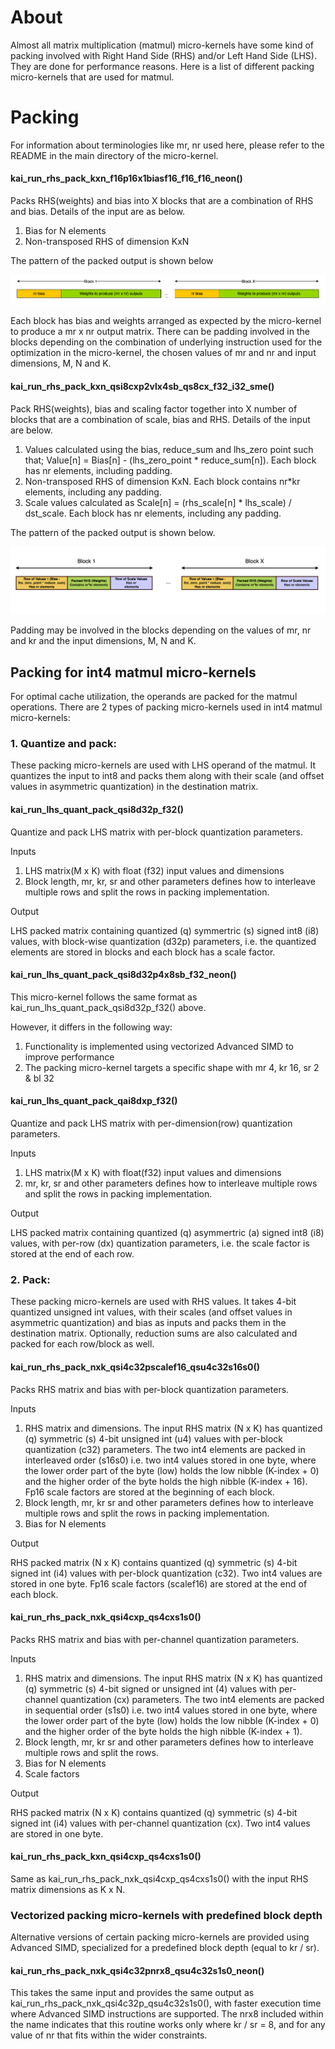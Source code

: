 <!--
    SPDX-FileCopyrightText: Copyright 2024-2025 Arm Limited and/or its affiliates <open-source-office@arm.com>

    SPDX-License-Identifier: Apache-2.0
-->

# About

Almost all matrix multiplication (matmul) micro-kernels have some kind of packing involved with Right Hand Side (RHS) and/or Left Hand Side (LHS). They are done for performance
reasons. Here is a list of different packing micro-kernels that are used for matmul.

# Packing

For information about terminologies like mr, nr used here, please refer to the README in the main directory of the micro-kernel.

#### kai_run_rhs_pack_kxn_f16p16x1biasf16_f16_f16_neon()

Packs RHS(weights) and bias into X blocks that are a combination of RHS and bias. Details of the input are as below.

1. Bias for N elements
1. Non-transposed RHS of dimension KxN

The pattern of the packed output is shown below

![rhs_pack_pattern_1](../../../../docs/imgs/kai_rhs_packing_pattern_1.png)</br>

Each block has bias and weights arranged as expected by the micro-kernel to produce a mr x nr output matrix. There can be padding involved in the blocks depending on the combination of underlying instruction used for the optimization in the micro-kernel, the chosen values of mr and nr and input dimensions, M, N and K.

#### kai_run_rhs_pack_kxn_qsi8cxp2vlx4sb_qs8cx_f32_i32_sme()

Pack RHS(weights), bias and scaling factor together into X number of blocks that are a combination of scale, bias and RHS. Details of the input are below.

1. Values calculated using the bias, reduce_sum and lhs_zero point such that;  Value\[n\] = Bias\[n\] - (lhs_zero_point * reduce_sum\[n\]). Each block has nr elements, including padding.
1. Non-transposed RHS of dimension KxN. Each block contains nr\*kr elements, including any padding.
1. Scale values calculated as Scale\[n\] = (rhs_scale\[n\] * lhs_scale) / dst_scale. Each block has nr elements, including any padding.

The pattern of the packed output is shown below.

![rhs_pack_pattern_2](../../../../docs/imgs/kai_rhs_packing_pattern_2.png)</br>

Padding may be involved in the blocks depending on the values of mr, nr and kr and the input dimensions, M, N and K.

## Packing for int4 matmul micro-kernels

For optimal cache utilization, the operands are packed for the matmul operations. There are 2 types of packing micro-kernels used in int4 matmul micro-kernels:

### 1. Quantize and pack:

These packing micro-kernels are used with LHS operand of the matmul. It quantizes the input to int8 and packs them along with their scale (and offset values in asymmetric quantization) in the destination matrix.

#### kai_run_lhs_quant_pack_qsi8d32p_f32()

Quantize and pack LHS matrix with per-block quantization parameters.

Inputs

1. LHS matrix(M x K) with float (f32) input values and dimensions
1. Block length, mr, kr, sr and other parameters defines how to interleave multiple rows and split the rows in packing implementation.

Output

LHS packed matrix containing quantized (q) symmertric (s) signed int8 (i8) values, with block-wise quantization (d32p) parameters, i.e. the quantized elements are stored in blocks and each block has a scale factor.

#### kai_run_lhs_quant_pack_qsi8d32p4x8sb_f32_neon()

This micro-kernel follows the same format as kai_run_lhs_quant_pack_qsi8d32p_f32() above.

However, it differs in the following way:

1. Functionality is implemented using vectorized Advanced SIMD to improve performance
1. The packing micro-kernel targets a specific shape with mr 4, kr 16, sr 2 & bl 32

#### kai_run_lhs_quant_pack_qai8dxp_f32()

Quantize and pack LHS matrix with per-dimension(row) quantization parameters.

Inputs

1. LHS matrix(M x K) with float(f32) input values and dimensions
1. mr, kr, sr and other parameters defines how to interleave multiple rows and split the rows in packing implementation.

Output

LHS packed matrix containing quantized (q) asymmertric (a) signed int8 (i8) values, with per-row (dx) quantization parameters, i.e. the scale factor is stored at the end of each row.

### 2. Pack:

These packing micro-kernels are used with RHS values. It takes 4-bit quantized unsigned int values, with their scales (and offset values in asymmetric quantization) and bias as inputs and packs them in the destination matrix. Optionally, reduction sums are also calculated and packed for each row/block as well.

#### kai_run_rhs_pack_nxk_qsi4c32pscalef16_qsu4c32s16s0()

Packs RHS matrix and bias with per-block quantization parameters.

Inputs

1. RHS matrix and dimensions. The input RHS matrix (N x K) has quantized (q) symmetric (s) 4-bit unsigned int (u4) values with per-block quantization (c32) parameters. The two int4 elements are packed in interleaved order (s16s0) i.e. two int4 values stored in one byte, where the lower order part of the byte (low) holds the low nibble (K-index + 0) and the higher order of the byte holds the high nibble (K-index + 16). Fp16 scale factors are stored at the beginning of each block.
1. Block length, mr, kr sr and other parameters defines how to interleave multiple rows and split the rows in packing implementation.
1. Bias for N elements

Output

RHS packed matrix (N x K) contains quantized (q) symmetric (s) 4-bit signed int (i4) values with per-block quantization (c32). Two int4 values are stored in one byte. Fp16 scale factors (scalef16) are stored at the end of each block.

#### kai_run_rhs_pack_nxk_qsi4cxp_qs4cxs1s0()

Packs RHS matrix and bias with per-channel quantization parameters.

Inputs

1. RHS matrix and dimensions. The input RHS matrix (N x K) has quantized (q) symmetric (s) 4-bit signed or unsigned int (4) values with per-channel quantization (cx) parameters. The two int4 elements are packed in sequential order (s1s0) i.e. two int4 values stored in one byte, where the lower order part of the byte (low) holds the low nibble (K-index + 0) and the higher order of the byte holds the high nibble (K-index + 1).
1. Block length, mr, kr sr and other parameters defines how to interleave multiple rows and split the rows.
1. Bias for N elements
1. Scale factors

Output

RHS packed matrix (N x K) contains quantized (q) symmetric (s) 4-bit signed int (i4) values with per-channel quantization (cx). Two int4 values are stored in one byte.

#### kai_run_rhs_pack_kxn_qsi4cxp_qs4cxs1s0()

Same as kai_run_rhs_pack_nxk_qsi4cxp_qs4cxs1s0() with the input RHS matrix dimensions as K x N.

### Vectorized packing micro-kernels with predefined block depth

Alternative versions of certain packing micro-kernels are provided using Advanced SIMD, specialized for a predefined block depth (equal to kr / sr).

#### kai_run_rhs_pack_nxk_qsi4c32pnrx8_qsu4c32s1s0_neon()

This takes the same input and provides the same output as kai_run_rhs_pack_nxk_qsi4c32p_qsu4c32s1s0(), with faster execution time where Advanced SIMD instructions are supported. The nrx8 included within the name indicates that this routine works only where kr / sr = 8, and for any value of nr that fits within the wider constraints.

